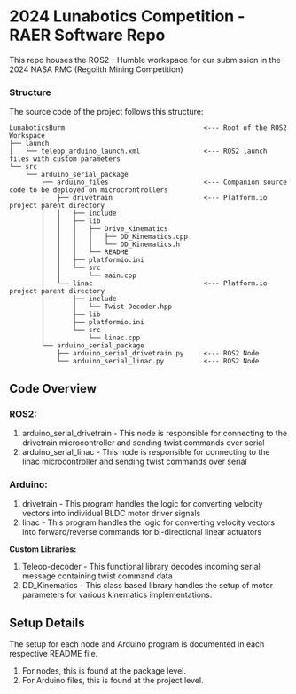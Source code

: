 # 2024 Lunabotics Competition - RAER Software Repo

This repo houses the ROS2 - Humble workspace for our submission in the 2024 NASA RMC (Regolith Mining Competition)


### Structure

The source code of the project follows this structure:

```
LunaboticsBurm                                   <--- Root of the ROS2 Workspace
├── launch
│   └── teleop_arduino_launch.xml                <--- ROS2 launch files with custom parameters
└── src
    └── arduino_serial_package
        ├── arduino_files                        <--- Companion source code to be deployed on microcrontrollers
        │   ├── drivetrain                       <--- Platform.io project parent directory
        │   │   ├── include
        │   │   ├── lib
        │   │   │   ├── Drive_Kinematics
        │   │   │   │   ├── DD_Kinematics.cpp
        │   │   │   │   └── DD_Kinematics.h
        │   │   │   └── README
        │   │   ├── platformio.ini
        │   │   └── src
        │   │       └── main.cpp
        │   └── linac                            <--- Platform.io project parent directory
        │       ├── include
        │       │   └── Twist-Decoder.hpp
        │       ├── lib
        │       ├── platformio.ini
        │       └── src
        │           └── linac.cpp
        └── arduino_serial_package
            ├── arduino_serial_drivetrain.py     <--- ROS2 Node
            └── arduino_serial_linac.py          <--- ROS2 Node
```

## Code Overview

### ROS2:

1. arduino_serial_drivetrain - This node is responsible for connecting to the drivetrain microcontroller and sending twist commands over serial
2. arduino_serial_linac - This node is responsible for connecting to the linac microcontroller and sending twist commands over serial

### Arduino:

1. drivetrain - This program handles the logic for converting velocity vectors into individual BLDC motor driver signals
2. linac - This program handles the logic for converting velocity vectors into forward/reverse commands for bi-directional linear actuators

**Custom Libraries:**
1. Teleop-decoder - This functional library decodes incoming serial message containing twist command data
2. DD_Kinematics - This class based library handles the setup of motor parameters for various kinematics implementations.

## Setup Details

The setup for each node and Arduino program is documented in each respective README file.

1. For nodes, this is found at the package level.
2. For Arduino files, this is found at the project level.
